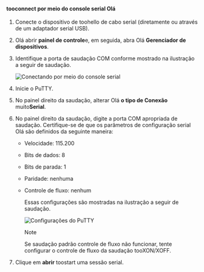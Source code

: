 <!--author=SharS last changed: 9/17/15-->

#### <a name="tooconnect-through-hello-serial-console"></a>tooconnect por meio do console serial Olá
1. Conecte o dispositivo de toohello de cabo serial (diretamente ou através de um adaptador serial USB).
2. Olá abrir **painel de controle**e, em seguida, abra Olá **Gerenciador de dispositivos**.
3. Identifique a porta de saudação COM conforme mostrado na ilustração a seguir de saudação.
   
     ![Conectando por meio do console serial](./media/storsimple-use-putty/HCS_ConnectingDeviceS-include.png)
4. Inicie o PuTTY. 
5. No painel direito da saudação, alterar Olá **o tipo de Conexão** muito**Serial**.
6. No painel direito da saudação, digite a porta COM apropriada de saudação. Certifique-se de que os parâmetros de configuração serial Olá são definidos da seguinte maneira:
   
   * Velocidade: 115.200
   * Bits de dados: 8
   * Bits de parada: 1
   * Paridade: nenhuma
   * Controle de fluxo: nenhum
     
     Essas configurações são mostradas na ilustração a seguir de saudação.
     
     ![Configurações do PuTTY](./media/storsimple-use-putty/HCS_PuttyConfig-include.png) 
     
     > [!NOTE]
     > Se saudação padrão controle de fluxo não funcionar, tente configurar o controle de fluxo da saudação tooXON/XOFF.
     > 
     > 
7. Clique em **abrir** toostart uma sessão serial.

